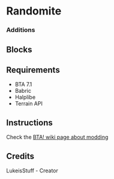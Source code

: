 # Randomite

### Additions

## Blocks





## Requirements

+ BTA 7.1
+ Babric
+ Halplibe
+ Terrain API

## Instructions

Check the [BTA! wiki page about modding](https://bta.miraheze.org/wiki/Modding)

## Credits
LukeisStuff - Creator
